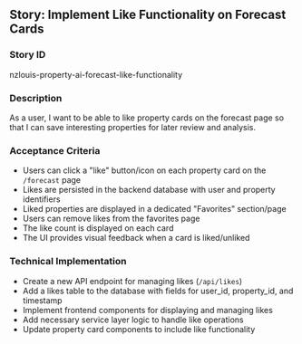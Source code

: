 ## Story: Implement Like Functionality on Forecast Cards

### Story ID
nzlouis-property-ai-forecast-like-functionality

### Description
As a user, I want to be able to like property cards on the forecast page so that I can save interesting properties for later review and analysis.

### Acceptance Criteria
- Users can click a "like" button/icon on each property card on the `/forecast` page
- Likes are persisted in the backend database with user and property identifiers
- Liked properties are displayed in a dedicated "Favorites" section/page
- Users can remove likes from the favorites page
- The like count is displayed on each card
- The UI provides visual feedback when a card is liked/unliked

### Technical Implementation
- Create a new API endpoint for managing likes (`/api/likes`)
- Add a likes table to the database with fields for user_id, property_id, and timestamp
- Implement frontend components for displaying and managing likes
- Add necessary service layer logic to handle like operations
- Update property card components to include like functionality